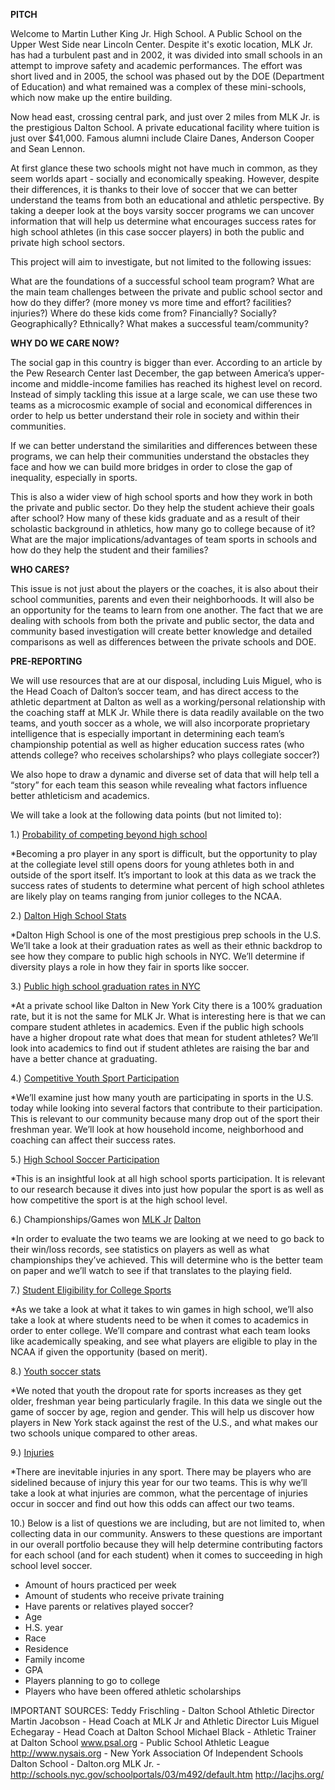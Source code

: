 **PITCH**

Welcome to Martin Luther King Jr. High School.  A Public School on the Upper West Side near Lincoln Center.  Despite it's exotic location, MLK Jr. has had a turbulent past and in 2002, it was divided into small schools in an attempt to improve safety and academic performances.  The effort was short lived and in 2005, the school was phased out by the DOE (Department of Education) and what remained was a complex of these mini-schools, which now make up the entire building.

Now head east, crossing central park, and just over 2 miles from MLK Jr. is the prestigious Dalton School.  A private educational facility where tuition is just over $41,000. Famous alumni include Claire Danes, Anderson Cooper and Sean Lennon.

At first glance these two schools might not have much in common, as they seem worlds apart - socially and economically speaking. However, despite their differences, it is thanks to their love of soccer that we can better understand the teams from both an educational and athletic perspective. By taking a deeper look at the boys varsity soccer programs we can uncover information that will help us determine what encourages success rates for high school athletes (in this case soccer players) in both the public and private high school sectors. 

This project will aim to investigate, but not limited to the following issues:

What are the foundations of a successful school team program?
What are the main team challenges between the private and public school sector and how do they differ? (more money vs more time and effort? facilities? injuries?)
Where do these kids come from?  Financially? Socially? Geographically? Ethnically?
What makes a successful team/community?


**WHY DO WE CARE NOW?**

The social gap in this country is bigger than ever.  According to an article by the Pew Research Center last December, the gap between America’s upper-income and middle-income families has reached its highest level on record.  Instead of simply tackling this issue at a large scale, we can use these two teams as a microcosmic example of social and economical differences in order to help us better understand their role in society and within their communities.

If we can better understand the similarities and differences between these programs, we can help their communities understand the obstacles they face and how we can build more bridges in order to close the gap of inequality, especially in sports.

This is also a wider view of high school sports and how they work in both the private and public sector.  Do they help the student achieve their goals after school? How many of these kids graduate and as a result of their scholastic background in athletics, how many go to college because of it?  What are the major implications/advantages of team sports in schools and how do they help the student and their families?

**WHO CARES?**         

This issue is not just about the players or the coaches, it is also about their school communities, parents and even their neighborhoods. It will also be an opportunity for the teams to learn from one another.  The fact that we are dealing with schools from both the private and public sector, the data and community based investigation will create better knowledge and detailed comparisons as well as differences between the private schools and DOE.

**PRE-REPORTING**

We will use resources that are at our disposal, including Luis Miguel, who is the Head Coach of Dalton’s soccer team, and has direct access to the athletic department at Dalton as well as a working/personal relationship with the coaching staff at MLK Jr.
While there is data readily available on the two teams, and youth soccer as a whole, we will also incorporate proprietary intelligence that is especially important in determining each team’s championship potential as well as higher education success rates (who attends college? who receives scholarships? who plays collegiate soccer?)

We also hope to draw a dynamic and diverse set of data that will help tell a “story” for each team this season while revealing what factors influence better athleticism and academics.

We will take a look at the following data points (but not limited to):

1.) [Probability of competing beyond high school](http://www.ncaa.org/about/resources/research/probability-competing-beyond-high-school)

*Becoming a pro player in any sport is difficult, but the opportunity to play at the collegiate level still opens doors for young athletes both in and outside of the sport itself. It’s important to look at this data as we track the success rates of students to determine what percent of high school athletes are likely play on teams ranging from junior colleges to the NCAA.

2.) [Dalton High School Stats](http://high-schools.com/directory/ny/cities/new-york/dalton-school/00941729/)

*Dalton High School is one of the most prestigious prep schools in the U.S. We’ll take a look at their graduation rates as well as their ethnic backdrop to see how they compare to public high schools in NYC. We’ll determine if diversity plays a role in how they fair in sports like soccer.

3.) [Public high school graduation rates in NYC](http://schools.nyc.gov/Accountability/data/GraduationDropoutReports/default.htm)

*At a private school like Dalton in New York City there is a 100% graduation rate, but it is not the same for MLK Jr. What is interesting here is that we can compare student athletes in academics. Even if the public high schools have a higher dropout rate what does that mean for student athletes? We’ll look into academics to find out if student athletes are raising the bar and have a better chance at graduating.

4.) [Competitive Youth Sport Participation](http://espn.go.com/espn/story/_/id/9469252/hidden-demographics-youth-sports-espn-magazine)

*We’ll examine just how many youth are participating in sports in the U.S. today while looking into several factors that contribute to their participation. This is relevant to our community because many drop out of the sport their freshman year. We’ll look at how household income, neighborhood and coaching can affect their success rates.

5.) [High School Soccer Participation](http://www.nfhs.org/ParticipationStatics/PDF/2013-14_Participation_Survey_PDF.pdf)

*This is an insightful look at all high school sports participation. It is relevant to our research because it dives into just how popular the sport is as well as how competitive the sport is at the high school level.   

6.) Championships/Games won [MLK Jr](http://www.psal.org/profiles/team-profile.aspx#012/03548)
[Dalton](http://www.maxpreps.com/local/team/records/year_by_year_results.aspx?gendersport=boys,soccer&schoolid=ccd3fe4f-fd61-487b-86e6-2f9fd97a7489)

*In order to evaluate the two teams we are looking at we need to go back to their win/loss records, see statistics on players as well as what championships they’ve achieved. This will determine who is the better team on paper and we’ll watch to see if that translates to the playing field.

7.) [Student Eligibility for College Sports](http://www.athleticscholarships.net/academic-requirements.htm)

*As we take a look at what it takes to win games in high school, we’ll also take a look at where students need to be when it comes to academics in order to enter college. We’ll compare and contrast what each team looks like academically speaking, and see what players are eligible to play in the NCAA if given the opportunity (based on merit).

8.) [Youth soccer stats](http://www.youthsportsconsulting.com/us-youth-soccer-statistics-infographic/)

*We noted that youth the dropout rate for sports increases as they get older, freshman year being particularly fragile. In this data we single out the game of soccer by age, region and gender. This will help us discover how players in New York stack against the rest of the U.S., and what makes our two schools unique compared to other areas.

9.) [Injuries](http://www.youthsportsconsulting.com/us-youth-soccer-statistics-infographic/)

*There are inevitable injuries in any sport. There may be players who are sidelined because of injury this year for our two teams. This is why we’ll take a look at what injuries are common, what the percentage of injuries occur in soccer and find out how this odds can affect our two teams.

10.) Below is a list of questions we are including, but are not limited to, when collecting data in our community. Answers to these questions are important in our overall portfolio because they will help determine contributing factors for each school (and for each student) when it comes to succeeding in high school level soccer.   

- Amount of hours practiced per week
- Amount of students who receive private training
- Have parents or relatives played soccer?
- Age
- H.S. year
- Race
- Residence
- Family income
- GPA
- Players planning to go to college
- Players who have been offered athletic scholarships

IMPORTANT SOURCES:
Teddy Frischling - Dalton School Athletic Director
Martin Jacobson - Head Coach at MLK Jr and Athletic Director
Luis Miguel Echegaray - Head Coach at Dalton School
Michael Black - Athletic Trainer at Dalton School
www.psal.org  -   Public School Athletic League
http://www.nysais.org -  New York Association Of Independent Schools
Dalton School -  Dalton.org
MLK Jr. -  http://schools.nyc.gov/schoolportals/03/m492/default.htm
               http://lacjhs.org/




